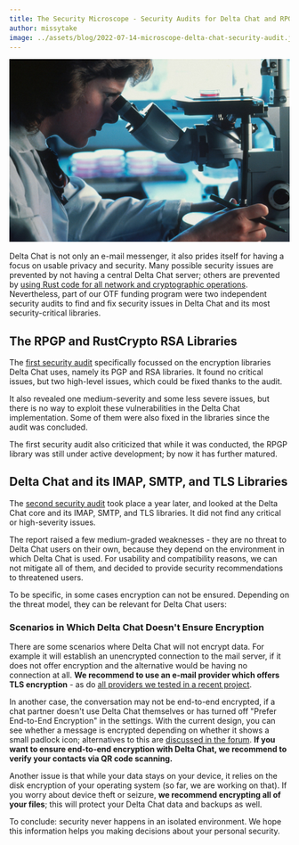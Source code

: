```yaml
---
title: The Security Microscope - Security Audits for Delta Chat and RPGP
author: missytake
image: ../assets/blog/2022-07-14-microscope-delta-chat-security-audit.jpg
---
```


![A woman looking through a microscope](../assets/blog/2022-07-14-microscope-delta-chat-security-audit.jpg)

Delta Chat is not only an e-mail messenger, it also prides itself for having a
focus on usable privacy and security. Many possible security issues are
prevented by not having a central Delta Chat server; others are prevented by
[using Rust code for all network and cryptographic
operations](2019-05-08-xyiv#the-coming-delta-chat-rustocalypse). Nevertheless,
part of our OTF funding program were two independent security audits to find
and fix security issues in Delta Chat and its most security-critical libraries.

## The RPGP and RustCrypto RSA Libraries

The [first security
audit](../assets/1907-otf-deltachat-rpgp-rustrsa-gb-reportv1.pdf) specifically
focussed on the encryption libraries Delta Chat uses, namely its PGP and RSA
libraries. It found no critical issues, but two high-level issues, which could
be fixed thanks to the audit.

It also revealed one medium-severity and some less severe issues, but there is
no way to exploit these vulnerabilities in the Delta Chat implementation. Some
of them were also fixed in the libraries since the audit was concluded.

The first security audit also criticized that while it was conducted, the RPGP
library was still under active development; by now it has further matured. 

## Delta Chat and its IMAP, SMTP, and TLS Libraries

The [second security audit](../assets/2008-otf-deltachat-security-review.pdf)
took place a year later, and looked at the Delta Chat core and its IMAP, SMTP,
and TLS libraries. It did not find any critical or high-severity issues.

The report raised a few medium-graded weaknesses - they are no threat to Delta
Chat users on their own, because they depend on the environment in which Delta
Chat is used. For usability and compatibility reasons, we can not mitigate all
of them, and decided to provide security recommendations to threatened users.

To be specific, in some cases encryption can not be ensured. Depending on the
threat model, they can be relevant for Delta Chat users:

### Scenarios in Which Delta Chat Doesn't Ensure Encryption

There are some scenarios where Delta Chat will not encrypt data. For example it
will establish an unencrypted connection to the mail server, if it does not
offer encryption and the alternative would be having no connection at all.
**We recommend to use an e-mail provider which offers TLS encryption** - as do
[all providers we tested in a recent project](2022-01-16-dapsi2blogpost).

In another case, the conversation may not be end-to-end encrypted, if a chat
partner doesn't use Delta Chat themselves or has turned off "Prefer End-to-End
Encryption" in the settings. With the current design, you can see whether a
message is encrypted depending on whether it shows a small padlock icon;
alternatives to this are [discussed in the
forum](https://support.delta.chat/t/show-end-to-end-encryption-state-of-chat/230).
**If you want to ensure end-to-end encryption with Delta Chat, we recommend to
verify your contacts via QR code scanning.**

Another issue is that while your data stays on your device, it relies on the
disk encryption of your operating system (so far, we are working on that). If
you worry about device theft or seizure, **we recommend encrypting all of your
files**; this will protect your Delta Chat data and backups as well.

To conclude: security never happens in an isolated environment. We hope this
information helps you making decisions about your personal security.


